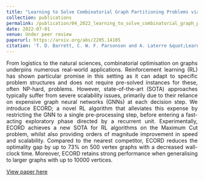 ```yaml
---
title: "Learning to Solve Combinatorial Graph Partitioning Problems via Efficient Exploration"
collection: publications
permalink: /publication/04_2022_learning_to_solve_combinatorial_graph_partitioning_problems_via_efficient_exploration
date: 2022-07-01
venue: Under peer review
paperurl: https://arxiv.org/abs/2205.14105
citation: 'T. D. Barrett, C. W. F. Parsonson and A. Laterre &quot;Learning to Solve Combinatorial Graph Partitioning Problems via Efficient Exploration&quot;, *Under peer review*, July 2022'
---
```

<div style="text-align: justify"> 
From logistics to the natural sciences, combinatorial optimisation on graphs
underpins numerous real-world applications. Reinforcement learning (RL) has
shown particular promise in this setting as it can adapt to specific problem
structures and does not require pre-solved instances for these, often NP-hard,
problems. However, state-of-the-art (SOTA) approaches typically suffer from
severe scalability issues, primarily due to their reliance on expensive graph
neural networks (GNNs) at each decision step. We introduce ECORD; a novel RL
algorithm that alleviates this expense by restricting the GNN to a single
pre-processing step, before entering a fast-acting exploratory phase directed
by a recurrent unit. Experimentally, ECORD achieves a new SOTA for RL
algorithms on the Maximum Cut problem, whilst also providing orders of
magnitude improvement in speed and scalability. Compared to the nearest
competitor, ECORD reduces the optimality gap by up to 73% on 500 vertex graphs
with a decreased wall-clock time. Moreover, ECORD retains strong performance
when generalising to larger graphs with up to 10000 vertices.
</div>

[View paper here](https://arxiv.org/abs/2205.14105)

